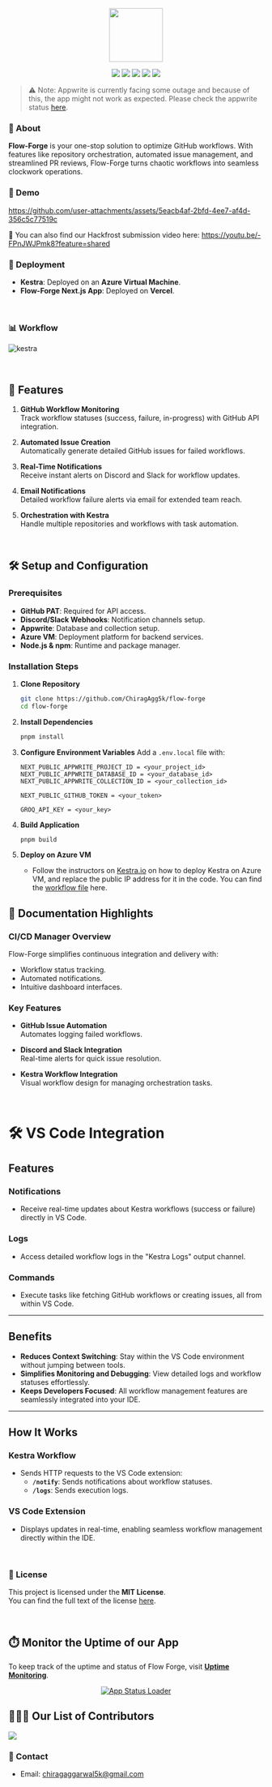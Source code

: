 <p align="center">
    <img src="https://github.com/user-attachments/assets/71d49182-2f0f-4b5b-817c-1e086e3d08bc" width="106" height="106" />
</p>

<p align="center">
  <img src="https://img.shields.io/badge/LICENSE-MIT-brightgreen?style=for-the-badge" />
  <img src="https://img.shields.io/badge/Azure-VM-0078D4?style=for-the-badge&logo=azure" />
  <img src="https://img.shields.io/badge/Next.js-v14.2.6-black?style=for-the-badge&logo=next.js" />
  <img src="https://img.shields.io/badge/Kestra-v0.19.12-9b59b6?style=for-the-badge" />
  <img src="https://img.shields.io/badge/Appwrite-F02E65?style=for-the-badge&logo=appwrite&logoColor=white" />
</p>

> ⚠️ Note: Appwrite is currently facing some outage and because of this, the app might not work as expected. Please check the appwrite status [here](https://status.appwrite.online/).

### :star2: About

**Flow-Forge** is your one-stop solution to optimize GitHub workflows. With features like repository orchestration, automated issue management, and streamlined PR reviews, Flow-Forge turns chaotic workflows into seamless clockwork operations.

### :movie_camera: Demo

https://github.com/user-attachments/assets/5eacb4af-2bfd-4ee7-af4d-356c5c77519c

📼 You can also find our Hackfrost submission video here: https://youtu.be/-FPnJWJPmk8?feature=shared

### 🚀 Deployment

- **Kestra**: Deployed on an **Azure Virtual Machine**.
- **Flow-Forge Next.js App**: Deployed on **Vercel**.

$~$

### 📊 Workflow

![kestra](https://github.com/user-attachments/assets/9bf6d202-8157-470c-bbf6-14f2259bd1dd)

$~$

## 📂 Features

1. **GitHub Workflow Monitoring**  
   Track workflow statuses (success, failure, in-progress) with GitHub API integration.

2. **Automated Issue Creation**  
   Automatically generate detailed GitHub issues for failed workflows.

3. **Real-Time Notifications**  
   Receive instant alerts on Discord and Slack for workflow updates.

4. **Email Notifications**  
   Detailed workflow failure alerts via email for extended team reach.

5. **Orchestration with Kestra**  
   Handle multiple repositories and workflows with task automation.

$~$

## 🛠️ Setup and Configuration

### Prerequisites

- **GitHub PAT**: Required for API access.
- **Discord/Slack Webhooks**: Notification channels setup.
- **Appwrite**: Database and collection setup.
- **Azure VM**: Deployment platform for backend services.
- **Node.js & npm**: Runtime and package manager.

### Installation Steps

1. **Clone Repository**

   ```bash
   git clone https://github.com/ChiragAgg5k/flow-forge
   cd flow-forge
   ```

2. **Install Dependencies**

   ```bash
   pnpm install
   ```

3. **Configure Environment Variables**
   Add a `.env.local` file with:

   ```plaintext
   NEXT_PUBLIC_APPWRITE_PROJECT_ID = <your_project_id>
   NEXT_PUBLIC_APPWRITE_DATABASE_ID = <your_database_id>
   NEXT_PUBLIC_APPWRITE_COLLECTION_ID = <your_collection_id>

   NEXT_PUBLIC_GITHUB_TOKEN = <your_token>

   GROQ_API_KEY = <your_key>
   ```

4. **Build Application**

   ```bash
   pnpm build
   ```

5. **Deploy on Azure VM**
   - Follow the instructors on [Kestra.io](https://kestra.io/) on how to deploy Kestra on Azure VM, and replace the public IP address for it in the code. You can find the [workflow file](./kestra/create-github-issue.yaml) here.
     $~$


## 📑 Documentation Highlights

### CI/CD Manager Overview

Flow-Forge simplifies continuous integration and delivery with:

- Workflow status tracking.
- Automated notifications.
- Intuitive dashboard interfaces.

### Key Features

- **GitHub Issue Automation**  
  Automates logging failed workflows.

- **Discord and Slack Integration**  
  Real-time alerts for quick issue resolution.

- **Kestra Workflow Integration**  
  Visual workflow design for managing orchestration tasks.

$~$

# 🛠️ VS Code Integration

## Features

### Notifications
- Receive real-time updates about Kestra workflows (success or failure) directly in VS Code.

### Logs
- Access detailed workflow logs in the "Kestra Logs" output channel.

### Commands
- Execute tasks like fetching GitHub workflows or creating issues, all from within VS Code.

---

## Benefits
- **Reduces Context Switching**: Stay within the VS Code environment without jumping between tools.
- **Simplifies Monitoring and Debugging**: View detailed logs and workflow statuses effortlessly.
- **Keeps Developers Focused**: All workflow management features are seamlessly integrated into your IDE.

---

## How It Works

### Kestra Workflow
- Sends HTTP requests to the VS Code extension:
  - **`/notify`**: Sends notifications about workflow statuses.
  - **`/logs`**: Sends execution logs.

### VS Code Extension
- Displays updates in real-time, enabling seamless workflow management directly within the IDE.

$~$


### :page_facing_up: License

This project is licensed under the **MIT License**.  
You can find the full text of the license [here](LICENSE).

$~$

## ⏱️ Monitor the Uptime of our App

To keep track of the uptime and status of Flow Forge, visit **[Uptime Monitoring](https://flowforge.betteruptime.com/)**.

<p align="center">
  <a href="https://flowforge.betteruptime.com/" target="_blank">
    <img src="https://github.com/user-attachments/assets/0158455d-7123-4bb7-babc-8af0b71e5ce0" alt="App Status Loader" />
  </a>
</p>



## :people_holding_hands: Our List of Contributors

<a href="https://github.com/ChiragAgg5k/flow-forge/graphs/contributors">
  <img src="https://contrib.rocks/image?repo=ChiragAgg5k/flow-forge" />
</a>

### :email: Contact

- Email: chiragaggarwal5k@gmail.com
